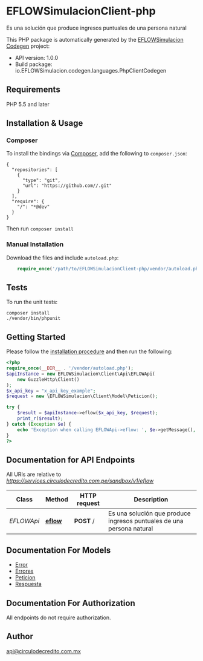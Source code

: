 # EFLOWSimulacionClient-php
Es una solución que produce ingresos puntuales de una persona natural

This PHP package is automatically generated by the [EFLOWSimulacion Codegen](https://github.com/EFLOWSimulacion-api/EFLOWSimulacion-codegen) project:
- API version: 1.0.0
- Build package: io.EFLOWSimulacion.codegen.languages.PhpClientCodegen
## Requirements

PHP 5.5 and later
## Installation & Usage
### Composer

To install the bindings via [Composer](http://getcomposer.org/), add the following to `composer.json`:
```
{
  "repositories": [
    {
      "type": "git",
      "url": "https://github.com//.git"
    }
  ],
  "require": {
    "/": "*@dev"
  }
}
```

Then run `composer install`
### Manual Installation

Download the files and include `autoload.php`:
```php
    require_once('/path/to/EFLOWSimulacionClient-php/vendor/autoload.php');
```
## Tests

To run the unit tests:
```
composer install
./vendor/bin/phpunit
```
## Getting Started

Please follow the [installation procedure](#installation--usage) and then run the following:
```php
<?php
require_once(__DIR__ . '/vendor/autoload.php');
$apiInstance = new EFLOWSimulacion\Client\Api\EFLOWApi(
    new GuzzleHttp\Client()
);
$x_api_key = "x_api_key_example";
$request = new \EFLOWSimulacion\Client\Model\Peticion();

try {
    $result = $apiInstance->eflow($x_api_key, $request);
    print_r($result);
} catch (Exception $e) {
    echo 'Exception when calling EFLOWApi->eflow: ', $e->getMessage(), PHP_EOL;
}
?>
```
## Documentation for API Endpoints

All URIs are relative to *https://services.circulodecredito.com.pe/sandbox/v1/eflow*

Class | Method | HTTP request | Description
------------ | ------------- | ------------- | -------------
*EFLOWApi* | [**eflow**](docs/Api/EFLOWApi.md#eflow) | **POST** / | Es una solución que produce ingresos puntuales de una persona natural
## Documentation For Models
 - [Error](docs/Model/Error.md)
 - [Errores](docs/Model/Errores.md)
 - [Peticion](docs/Model/Peticion.md)
 - [Respuesta](docs/Model/Respuesta.md)
## Documentation For Authorization
 All endpoints do not require authorization.
## Author

api@circulodecredito.com.mx

